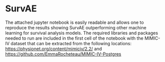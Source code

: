 # SurvAE

The attached jupyter notebook is easily readable and allows one to reproduce the results showing SurvAE outperforming other machine learning for survival analysis models. The required libraries and packages needed to run are included in the first cell of the notebook with the MIMIC-IV dataset that can be extracted from the following locations: https://physionet.org/content/mimiciv/2.2/ and https://github.com/EmmaRocheteau/MIMIC-IV-Postgres
